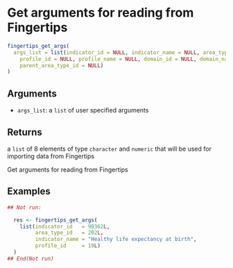 # Get arguments for reading from Fingertips

```r
fingertips_get_args(
  args_list = list(indicator_id = NULL, indicator_name = NULL, area_type_id = NULL,
    profile_id = NULL, profile_name = NULL, domain_id = NULL, domain_name = NULL,
    parent_area_type_id = NULL)
)
```

## Arguments

- `args_list`: a `list` of user specified arguments

## Returns

a `list` of 8 elements of type `character` and `numeric` that will be used for importing data from Fingertips

Get arguments for reading from Fingertips

## Examples

```r
## Not run:

  res <- fingertips_get_args(
    list(indicator_id   = 90362L,
         area_type_id   = 202L,
         indicator_name = "Healthy life expectancy at birth",
         profile_id     = 19L)
  )
## End(Not run)
```
